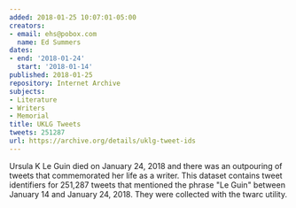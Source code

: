 ```yaml
---
added: 2018-01-25 10:07:01-05:00
creators:
- email: ehs@pobox.com
  name: Ed Summers
dates:
- end: '2018-01-24'
  start: '2018-01-14'
published: 2018-01-25
repository: Internet Archive
subjects:
- Literature
- Writers
- Memorial
title: UKLG Tweets
tweets: 251287
url: https://archive.org/details/uklg-tweet-ids
---
```


Ursula K Le Guin died on January 24, 2018 and there was an outpouring of tweets that commemorated her life as a writer. This dataset contains tweet identifiers for 251,287 tweets that mentioned the phrase "Le Guin" between January 14 and January 24, 2018. They were collected with the twarc utility.
